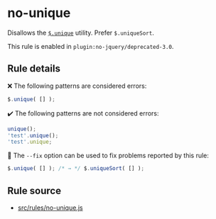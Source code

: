 # no-unique

Disallows the [`$.unique`](https://api.jquery.com/jQuery.unique/) utility. Prefer `$.uniqueSort`.

This rule is enabled in `plugin:no-jquery/deprecated-3.0`.

## Rule details

❌ The following patterns are considered errors:
```js
$.unique( [] );
```

✔️ The following patterns are not considered errors:
```js
unique();
'test'.unique();
'test'.unique;
```

🔧 The `--fix` option can be used to fix problems reported by this rule:
```js
$.unique( [] ); /* → */ $.uniqueSort( [] );
```
## Rule source

* [src/rules/no-unique.js](/src/rules/no-unique.js)
